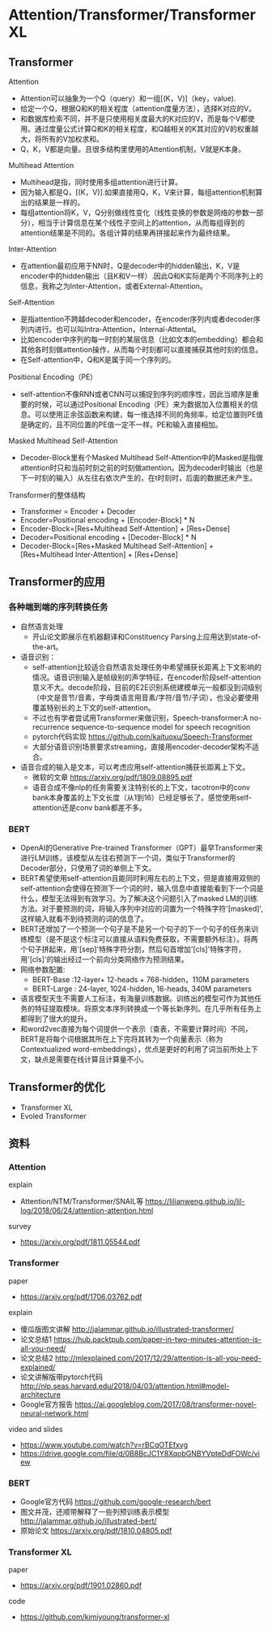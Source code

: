 # Attention/Transformer/Transformer XL

## Transformer

Attention
* Attention可以抽象为一个Q（query）和一组[(K，V)]（key，value). 
* 给定一个Q，根据Q和K的相关程度（attention度量方法），选择K对应的V。
* 和数据库检索不同，并不是只使用相关度最大的K对应的V，而是每个V都使用。通过度量公式计算Q和K的相关程度，和Q越相关的K其对应的V的权重越大，将所有的V加权求和。
* Q，K，V都是向量。且很多结构里使用的Attention机制，V就是K本身。

Multihead Attention
* Multihead是指，同时使用多组attention进行计算。
* 因为输入都是Q，[(K，V)].如果直接用Q，K，V来计算，每组attention机制算出的结果是一样的。
* 每组attention将K，V，Q分别做线性变化（线性变换的参数是网络的参数一部分），相当于计算信息在某个线性子空间上的attention，从而每组得到的attention结果是不同的。各组计算的结果再拼接起来作为最终结果。

Inter-Attention
* 在attention最初应用于NN时，Q是decoder中的hidden输出，K，V是encoder中的hidden输出（且K和V一样）.因此Q和K实际是两个不同序列上的信息，我称之为Inter-Attention，或者External-Attention。

Self-Attention
* 是指attention不跨越decoder和encoder，在encoder序列内或者decoder序列内进行。也可以叫Intra-Attention，Internal-Attental。
* 比如encoder中序列的每一时刻的某层信息（比如文本的embedding）都会和其他各时刻做attention操作，从而每个时刻都可以直接捕获其他时刻的信息。
* 在Self-attention中，Q和K是属于同一个序列的。

Positional Encoding（PE）
* self-attention不像RNN或者CNN可以捕捉到序列的顺序性，因此当顺序是重要的时候，可以通过Positional Encoding（PE）来为数据加入位置相关的信息。可以使用正余弦函数来构建，每一维选择不同的角频率，给定位置则PE值是确定的，且不同位置的PE值一定不一样。PE和输入直接相加。

Masked Multihead Self-Attention
* Decoder-Block里有个Masked Multihead Self-Attention中的Masked是指做attention时只和当前时刻之前的时刻做attention。因为decoder时输出（也是下一时刻的输入）从左往右依次产生的，在t时刻时，后面的数据还未产生。


Transformer的整体结构
* Transformer = Encoder + Decoder
* Encoder=Positional encoding + [Encoder-Block] * N 
* Encoder-Block=[Res+Multihead Self-Attention] + [Res+Dense]
* Decoder=Positional encoding + [Decoder-Block] * N
* Decoder-Block=[Res+Masked Multihead Self-Attention] + [Res+Multihead Inter-Attention] + [Res+Dense]

## Transformer的应用
### 各种端到端的序列转换任务
* 自然语言处理
    * 开山论文即展示在机器翻译和Constituency Parsing上应用达到state-of-the-art。
* 语音识别：
    * self-attention比较适合自然语言处理任务中希望捕获长距离上下文影响的情况。语音识别输入是帧级别的声学特征，在encoder阶段self-attention意义不大。decode阶段，目前的E2E识别系统建模单元一般都没到词级别（中文是音节/音素，字母类语言用音素/字符/音节/子词），也没必要使用覆盖特别长的上下文的self-attention。
    * 不过也有学者尝试用Transformer来做识别，Speech-transformer:A no-recurrence sequence-to-sequence model for speech recognition
    * pytorch代码实现 https://github.com/kaituoxu/Speech-Transformer
    * 大部分语音识别场景要求streaming，直接用encoder-decoder架构不适合。
* 语音合成的输入是文本，可以考虑应用self-attention捕获长距离上下文。
    * 微软的文章 https://arxiv.org/pdf/1809.08895.pdf
    * 语音合成不像nlp的任务需要关注特别长的上下文，tacotron中的conv bank本身覆盖的上下文长度（从1到16）已经足够长了。感觉使用self-attention还是conv bank都差不多。

### BERT
* OpenAI的Generative Pre-trained Transformer（GPT）最早Transformer来进行LM训练，该模型从左往右预测下一个词，类似于Transformer的Decoder部分，只使用了词的单侧上下文。
* BERT希望使用self-attention且能同时利用左右的上下文，但是直接用双侧的self-attention会使得在预测下一个词的时，输入信息中直接能看到下一个词是什么，模型无法得到有效学习。为了解决这个问题引入了masked LM的训练方法。对于要预测的词，将输入序列中对应的词置为一个特殊字符'[masked]', 这样输入就看不到待预测的词的信息了。
* BERT还增加了一个预测一个句子是不是另一个句子的下一个句子的任务来训练模型（是不是这个标注可以直接从语料免费获取，不需要额外标注）。将两个句子拼起来，用'[sep]'特殊字符分割，然后句首增加'[cls]'特殊字符，用'[cls]'的输出经过一个前向分类网络作为预测结果。
* 网络参数配置:
    * BERT-Base :12-layer+ 12-heads + 768-hidden，110M parameters
    * BERT-Large : 24-layer, 1024-hidden, 16-heads, 340M parameters
* 语言模型天生不需要人工标注，有海量训练数据。训练出的模型可作为其他任务的特征提取模块。将原文本序列转换成一个等长新序列。在几乎所有任务上都得到了很大的提升。
* 和word2vec直接为每个词提供一个表示（查表，不需要计算时间）不同，BERT是将每个词根据其所在上下完将其转为一个向量表示（称为Contextualized word-embeddings），优点是更好的利用了词当前所处上下文，缺点是需要在线计算且计算量不小。

## Transformer的优化
* Transformer XL
* Evoled Transformer

## 资料
### Attention
explain
* Attention/NTM/Transformer/SNAIL等 https://lilianweng.github.io/lil-log/2018/06/24/attention-attention.html

survey
* https://arxiv.org/pdf/1811.05544.pdf

### Transformer
paper
* https://arxiv.org/pdf/1706.03762.pdf

explain
* 傻瓜版图文讲解 http://jalammar.github.io/illustrated-transformer/
* 论文总结1 https://hub.packtpub.com/paper-in-two-minutes-attention-is-all-you-need/
* 论文总结2 http://mlexplained.com/2017/12/29/attention-is-all-you-need-explained/
* 论文讲解版带pytorch代码 http://nlp.seas.harvard.edu/2018/04/03/attention.html#model-architecture
* Google官方报告 https://ai.googleblog.com/2017/08/transformer-novel-neural-network.html

video and slides
* https://www.youtube.com/watch?v=rBCqOTEfxvg
* https://drive.google.com/file/d/0B8BcJC1Y8XqobGNBYVpteDdFOWc/view

### BERT
* Google官方代码 https://github.com/google-research/bert
* 图文并茂，还顺带解释了一些列预训练表示模型 http://jalammar.github.io/illustrated-bert/
* 原始论文 https://arxiv.org/pdf/1810.04805.pdf

### Transformer XL
paper
* https://arxiv.org/pdf/1901.02860.pdf

code
* https://github.com/kimiyoung/transformer-xl

